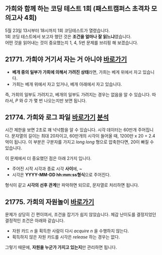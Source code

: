 ## 가희와 함께 하는 코딩 테스트 1회 (패스트캠퍼스 초격차 모의고사 4회) 
5월 23일 13시부터 18시까지 1회 코딩테스트가 열렸습니다.   
1회 코딩 테스트에서 보고자 했던 것은 **조건을 얼마나 잘 읽느냐**였습니다.  
어떤 것을 읽어내는 것이 중요했는지 1, 4, 5번 문제를 브리핑 해 보겠습니다.

## 21771. 가희야 거기서 자는 거 아니야 [바로가기](https://www.acmicpc.net/problem/21771)  
* **베개 중의 일부가 가희에 의해서 가려진 상태**라면, 가희는 베게 위에서 자고 있습니다.  
* 가희는 베개 위에서 자고 있거나, 베개 아래에서 자고 있습니다.  

즉, 가희의 일부도 가려지고, 베개의 일부도 가려지는 경우는 없음을 알 수 있습니다. 따라서,  _P_ 와 _G_ 가 몇 번 나오는지만 보면 됩니다.  

## 21774. 가희와 로그 파일 [바로가기](https://www.acmicpc.net/problem/21774)  [분석](https://codingdog.tistory.com/519)
시간 제한을 보면 2초로 꽤 넉넉함을 알 수 있습니다. 시각 데이터는 60만개 주어집니다.  문자열의 길이는 최대 20자이고, 60만개의 시각이 들어올 때, 1200만 x 20 = 2.4억이 됩니다.  이 부분은 구분자를 가지고 _long long_ 형으로 압축한다면, 20이 빠질 수 있습니다.  
  
이 문제에서 더 중요했던 점은 아래 2가지 입니다.  
* 주어진 시작 시각과 종료 시각 **사이**에, ~
* 시각은 **YYYY-MM-DD hh:mm:ss형식**으로 주어진다.
  
형식이 같고 **시각의 선후 관계**만 파악하면 되므로, 문자열로 처리하면 됩니다.

## 21775. 가희의 자원놀이 [바로가기](https://www.acmicpc.net/problem/21775)  
문제가 상당히 긴 편이여서, 조건을 잡기가 쉽지 않았습니다.  체감 난이도를 결정지었던 결정적인 조건은 아래와 같습니다.
 
* 자원 카드  _n_ 을 획득한 사람이 다시 _acquire  n_ 을 수행하지 않는다.
* 획득하지 않은 자원 카드를 시각은 _release_ 하는 경우는 없다.
  
그렇기 때문에, **자원을 누군가 가지고 있는지**만 관리하면 됩니다.